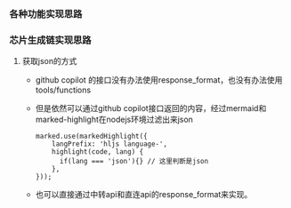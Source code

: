 ### 各种功能实现思路

### 芯片生成链实现思路

1. 获取json的方式

   - github copilot 的接口没有办法使用response_format，也没有办法使用tools/functions
   - 但是依然可以通过github copilot接口返回的内容，经过mermaid和marked-highlight在nodejs环境过滤出来json

     ```
     marked.use(markedHighlight({
         langPrefix: 'hljs language-',
         highlight(code, lang) {
           if(lang === 'json'){} // 这里判断是json
         },
     }));
     ```

   - 也可以直接通过中转api和直连api的response_format来实现。
